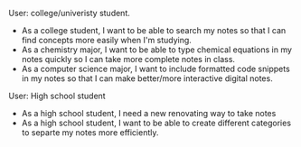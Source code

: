 User: college/univeristy student.

- As a college student, I want to be able to search my notes so that I can find concepts more easily when I'm studying.
- As a chemistry major, I want to be able to type chemical equations in my notes quickly so I can take more complete notes in class.
- As a computer science major, I want to include formatted code snippets in my notes so that I can make better/more interactive digital notes.

User: High school student

- As a high school student, I need a new renovating way to take notes
- As a high school student, I want to be able to create different categories to separte my notes more efficiently.
